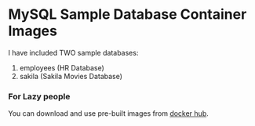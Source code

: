 # MySQL Sample Database Container Images

I have included TWO sample databases:

1. employees (HR Database)
2. sakila (Sakila Movies Database)

### For Lazy people

You can download and use pre-built images from [docker hub](https://hub.docker.com/repository/docker/mahendrshinde/mysql-sample).


